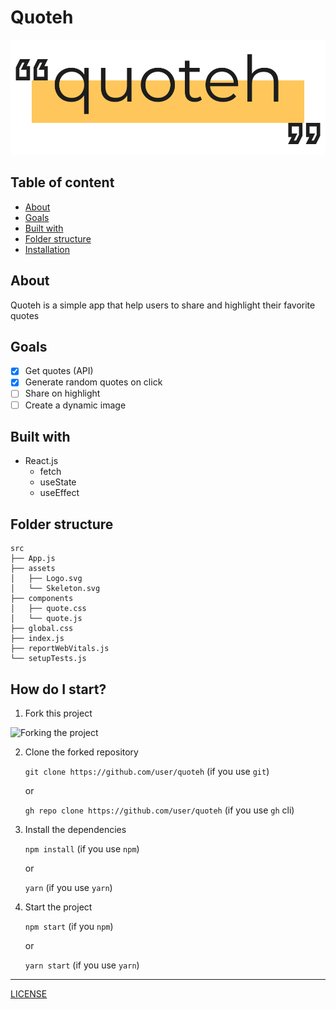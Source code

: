 # Quoteh

![Quoteh](./src/assets/Logo.svg)

## Table of content

- [About](#about)
- [Goals](#goals)
- [Built with](#built-with)
- [Folder structure](#folder-structure)
- [Installation](#how-do-i-start)

## About

Quoteh is a simple app that help users to share and highlight their favorite quotes

## Goals

- [X] Get quotes (API)
- [X] Generate random quotes on click
- [ ] Share on highlight 
- [ ] Create a dynamic image

## Built with

- React.js
  - fetch
  - useState
  - useEffect

## Folder structure

```
src
├── App.js
├── assets
│   ├── Logo.svg
│   └── Skeleton.svg
├── components
│   ├── quote.css
│   └── quote.js
├── global.css
├── index.js
├── reportWebVitals.js
└── setupTests.js
```

## How do I start?

1. Fork this project

![Forking the project](https://camo.githubusercontent.com/6f03010c651d060f8b7cfc17da7098c1757c4ead/68747470733a2f2f6669727374636f6e747269627574696f6e732e6769746875622e696f2f6173736574732f526561646d652f666f726b2e706e67)

2. Clone the forked repository

    `git clone https://github.com/user/quoteh` (if you use `git`)

    or

    `gh repo clone https://github.com/user/quoteh` (if you use `gh` cli)

3. Install the dependencies

    `npm install` (if you use `npm`)

    or

    `yarn` (if you use   `yarn`)

4. Start the project

    `npm start` (if you `npm`)

    or

    `yarn start` (if you use `yarn`)

---

[LICENSE](./LICENSE)
